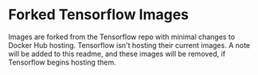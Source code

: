 # Forked Tensorflow Images

Images are forked from the Tensorflow repo with minimal changes to Docker Hub hosting. Tensorflow isn't hosting their current images. A note will be added to this readme, and these images will be removed, if Tensorflow begins hosting them.